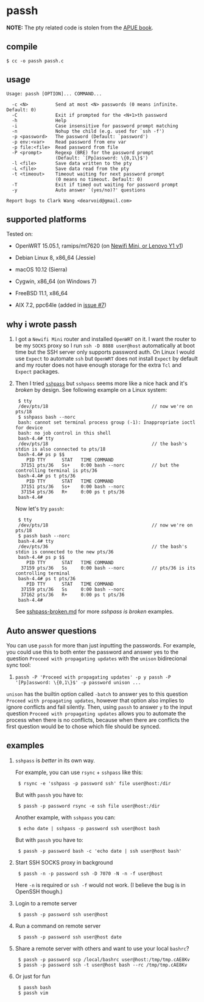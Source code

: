 # passh

**NOTE:** The pty related code is stolen from the [APUE book][apue].

  [apue]: http://www.apuebook.com/

## compile

    $ cc -o passh passh.c
    
## usage 

```
Usage: passh [OPTION]... COMMAND...

  -c <N>          Send at most <N> passwords (0 means infinite. Default: 0)
  -C              Exit if prompted for the <N+1>th password
  -h              Help
  -i              Case insensitive for password prompt matching
  -n              Nohup the child (e.g. used for `ssh -f')
  -p <password>   The password (Default: `password')
  -p env:<var>    Read password from env var
  -p file:<file>  Read password from file
  -P <prompt>     Regexp (BRE) for the password prompt
                  (Default: `[Pp]assword: \{0,1\}$')
  -l <file>       Save data written to the pty
  -L <file>       Save data read from the pty
  -t <timeout>    Timeout waiting for next password prompt
                  (0 means no timeout. Default: 0)
  -T              Exit if timed out waiting for password prompt
  -y              Auto answer `(yes/no)?' questions

Report bugs to Clark Wang <dearvoid@gmail.com>
```

## supported platforms

Tested on:

* OpenWRT 15.05.1, ramips/mt7620 (on [Newifi Mini, or Lenovo Y1 v1][newifi])
* Debian Linux 8, x86_64 (Jessie)
* macOS 10.12 (Sierra)
* Cygwin, x86_64 (on Windows 7)
* FreeBSD 11.1, x86_64
* AIX 7.2, ppc64le (added in [issue #7](https://github.com/clarkwang/passh/issues/7))

  [newifi]: https://wiki.openwrt.org/toh/lenovo/lenovo_y1_v1

## why i wrote passh

1. I got a `Newifi Mini` router and installed `OpenWRT` on it. I want the router to be my `SOCKS` proxy so I run `ssh -D 8888 user@host` automatically at boot time but the SSH server only supports password auth. On Linux I would use `Expect` to automate `ssh` but `OpenWRT` does not install `Expect` by default and my router does not have enough storage for the extra `Tcl` and `Expect` packages.

1. Then I tried [`sshpass`][sshpass] but `sshpass` seems more like a nice hack and it's *broken* by design. See following example on a Linux system:

        $ tty
        /dev/pts/18                                      // now we're on pts/18
        $ sshpass bash --norc
        bash: cannot set terminal process group (-1): Inappropriate ioctl for device
        bash: no job control in this shell
        bash-4.4# tty
        /dev/pts/18                                      // the bash's stdin is also connected to pts/18
        bash-4.4# ps p $$
           PID TTY      STAT   TIME COMMAND
         37151 pts/36   Ss+    0:00 bash --norc          // but the controlling terminal is pts/36
        bash-4.4# ps t pts/36
           PID TTY      STAT   TIME COMMAND
         37151 pts/36   Ss+    0:00 bash --norc
         37154 pts/36   R+     0:00 ps t pts/36
        bash-4.4#
        
     Now let's try `passh`:
 
        $ tty
        /dev/pts/18                                      // now we're on pts/18
        $ passh bash --norc
        bash-4.4# tty
        /dev/pts/36                                      // the bash's stdin is connected to the new pts/36
        bash-4.4# ps p $$
           PID TTY      STAT   TIME COMMAND
         37159 pts/36   Ss     0:00 bash --norc          // pts/36 is its controlling terminal
        bash-4.4# ps t pts/36
           PID TTY      STAT   TIME COMMAND
         37159 pts/36   Ss     0:00 bash --norc
         37162 pts/36   R+     0:00 ps t pts/36
        bash-4.4#

    See [sshpass-broken.md](sshpass-broken.md) for more *sshpass is broken* examples.

  [sshpass]: https://sourceforge.net/projects/sshpass/

## Auto answer questions

You can use `passh` for more than just inputting the passwords. For example, you could use this to both enter the password and answer yes to the question `Proceed with propagating updates` with the `unison` bidirecional sync tool:
1. `passh -P 'Proceed with propagating updates' -p y passh -P '[Pp]assword: \{0,1\}$' -p password unison ...` 

`unison` has the builtin option called `-batch` to answer yes to this question `Proceed with propagating updates`, however that option also implies to ignore conflicts and fail silently. Then, using `passh` to answer `y` to the input question `Proceed with propagating updates` allows you to automate the process when there is no conflicts, because when there are conflicts the first question would be to chose which file should be synced.

## examples

1. `sshpass` is *better* in its own way.

    For example, you can use `rsync` + `sshpass` like this:
    
        $ rsync -e 'sshpass -p password ssh' file user@host:/dir
        
    But with `passh` you have to:
    
        $ passh -p password rsync -e ssh file user@host:/dir
        
    Another example, with `sshpass` you can:
    
        $ echo date | sshpass -p password ssh user@host bash
        
    But with `passh` you have to:
    
        $ passh -p password bash -c 'echo date | ssh user@host bash'
        
1. Start SSH SOCKS proxy in background

        $ passh -n -p password ssh -D 7070 -N -n -f user@host
    
    Here `-n` is required or `ssh -f` would not work. (I believe the bug is in OpenSSH though.)
    
1. Login to a remote server

        $ passh -p password ssh user@host
    
1. Run a command on remote server

        $ passh -p password ssh user@host date
        
1. Share a remote server with others and want to use your local `bashrc`?

        $ passh -p password scp /local/bashrc user@host:/tmp/tmp.cAE8Kv
        $ passh -p password ssh -t user@host bash --rc /tmp/tmp.cAE8Kv
        
1. Or just for fun

        $ passh bash
        $ passh vim
